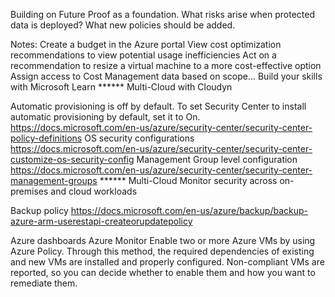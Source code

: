 Building on Future Proof as a foundation. What risks arise when protected data is deployed? What new policies should be added.


Notes:
Create a budget in the Azure portal
View cost optimization recommendations to view potential usage inefficiencies
Act on a recommendation to resize a virtual machine to a more cost-effective option
Assign access to Cost Management data based on scope...
Build your skills with Microsoft Learn
****** Multi-Cloud with Cloudyn

Automatic provisioning is off by default. To set Security Center to install automatic provisioning by default, set it to On.
https://docs.microsoft.com/en-us/azure/security-center/security-center-policy-definitions
OS security configurations https://docs.microsoft.com/en-us/azure/security-center/security-center-customize-os-security-config
Management Group level configuration https://docs.microsoft.com/en-us/azure/security-center/security-center-management-groups
****** Multi-Cloud Monitor security across on-premises and cloud workloads

Backup policy https://docs.microsoft.com/en-us/azure/backup/backup-azure-arm-userestapi-createorupdatepolicy

Azure dashboards
Azure Monitor Enable two or more Azure VMs by using Azure Policy. Through this method, the required dependencies of existing and new VMs are installed and properly configured. Non-compliant VMs are reported, so you can decide whether to enable them and how you want to remediate them.